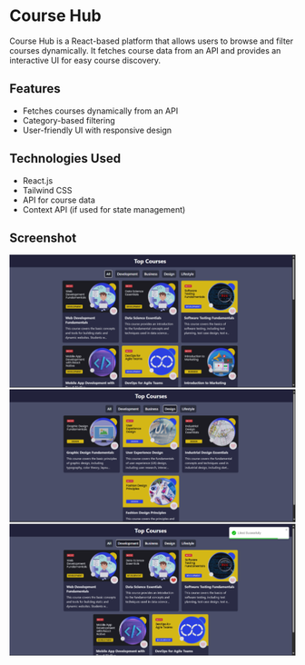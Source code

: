 # Course Hub

Course Hub is a React-based platform that allows users to browse and filter courses dynamically. It fetches course data from an API and provides an interactive UI for easy course discovery.

## Features
- Fetches courses dynamically from an API
- Category-based filtering
- User-friendly UI with responsive design

## Technologies Used
- React.js
- Tailwind CSS
- API for course data
- Context API (if used for state management)

## Screenshot
![Course Hub](public/all.png)
![Course Hub](public/design.png)
![Course Hub](public/liked.png)